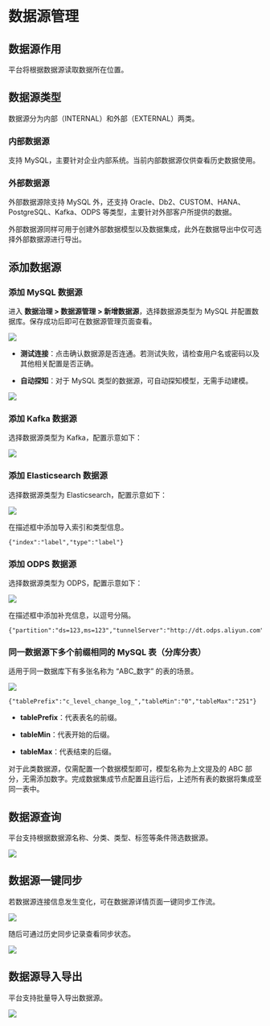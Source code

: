 # 数据源管理

## 数据源作用

平台将根据数据源读取数据所在位置。

## 数据源类型

数据源分为内部（INTERNAL）和外部（EXTERNAL）两类。

### 内部数据源

支持 MySQL，主要针对企业内部系统。当前内部数据源仅供查看历史数据使用。

### 外部数据源

外部数据源除支持 MySQL 外，还支持 Oracle、Db2、CUSTOM、HANA、PostgreSQL、Kafka、ODPS 等类型，主要针对外部客户所提供的数据。

外部数据源同样可用于创建外部数据模型以及数据集成，此外在数据导出中仅可选择外部数据源进行导出。

## 添加数据源

### 添加 MySQL 数据源

进入 **数据治理 > 数据源管理 > 新增数据源**，选择数据源类型为 MySQL 并配置数据库。保存成功后即可在数据源管理页面查看。

![](http://terminus-paas.oss-cn-hangzhou.aliyuncs.com/paas-doc/2022/02/16/5c466ee5-ec28-4582-8369-1393c05fa255.png)

* **测试连接**：点击确认数据源是否连通。若测试失败，请检查用户名或密码以及其他相关配置是否正确。

* **自动探知**：对于 MySQL 类型的数据源，可自动探知模型，无需手动建模。

![](http://terminus-paas.oss-cn-hangzhou.aliyuncs.com/paas-doc/2022/02/16/00791e7f-527d-4cf3-9615-a8e39fa3be63.png)

### 添加 Kafka 数据源

选择数据源类型为 Kafka，配置示意如下：

![](http://terminus-paas.oss-cn-hangzhou.aliyuncs.com/paas-doc/2022/02/16/086c3c98-d309-473f-9a55-c1bce2c1a177.png)

### 添加 Elasticsearch 数据源

选择数据源类型为 Elasticsearch，配置示意如下：

![](http://terminus-paas.oss-cn-hangzhou.aliyuncs.com/paas-doc/2022/02/16/276b94ac-f342-4463-a095-f89348b72863.png)

在描述框中添加导入索引和类型信息。

```
{"index":"label","type":"label"}
```

### 添加 ODPS 数据源

选择数据源类型为 ODPS，配置示意如下：

![](http://terminus-paas.oss-cn-hangzhou.aliyuncs.com/paas-doc/2022/02/16/e26db46a-2045-46f0-b59e-52a6223cfe55.png)

在描述框中添加补充信息，以逗号分隔。

```
{"partition":"ds=123,ms=123","tunnelServer":"http://dt.odps.aliyun.com"}
```

### 同一数据源下多个前缀相同的 MySQL 表（分库分表）

适用于同一数据库下有多张名称为 “ABC_数字” 的表的场景。

![](http://terminus-paas.oss-cn-hangzhou.aliyuncs.com/paas-doc/2022/02/16/c01f20a4-6e9e-4890-b292-126ba619e9fb.png)

```
{"tablePrefix":"c_level_change_log_","tableMin":"0","tableMax":"251"}
```

* **tablePrefix**：代表表名的前缀。

* **tableMin**：代表开始的后缀。

* **tableMax**：代表结束的后缀。

对于此类数据源，仅需配置一个数据模型即可，模型名称为上文提及的 ABC 部分，无需添加数字。完成数据集成节点配置且运行后，上述所有表的数据将集成至同一表中。

## 数据源查询

平台支持根据数据源名称、分类、类型、标签等条件筛选数据源。

![](http://terminus-paas.oss-cn-hangzhou.aliyuncs.com/paas-doc/2022/02/16/ca0aa066-d9f8-4e62-b047-594146ef7ff1.png)

## 数据源一键同步

若数据源连接信息发生变化，可在数据源详情页面一键同步工作流。

![](http://terminus-paas.oss-cn-hangzhou.aliyuncs.com/paas-doc/2022/02/16/17a9f2d6-1d13-493c-89f4-a1364fb20613.png)

随后可通过历史同步记录查看同步状态。

![](http://terminus-paas.oss-cn-hangzhou.aliyuncs.com/paas-doc/2022/02/16/f0498dcb-f1c9-4025-a9b7-71e11d78e673.png)

## 数据源导入导出

平台支持批量导入导出数据源。

![](http://terminus-paas.oss-cn-hangzhou.aliyuncs.com/paas-doc/2022/02/16/76221536-575b-47ef-8de9-4910ebea6d12.png)

